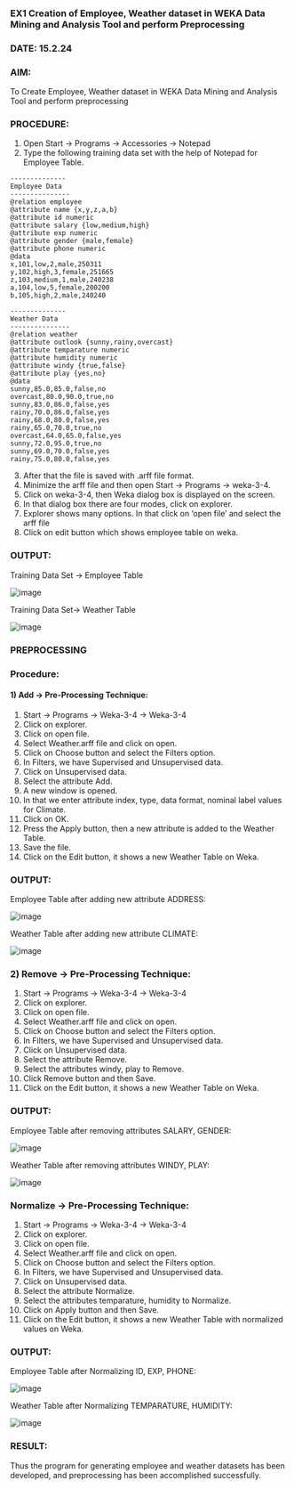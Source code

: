 ### EX1 Creation of Employee, Weather dataset in WEKA Data Mining and Analysis Tool and perform Preprocessing
### DATE: 15.2.24
### AIM: 
  To Create Employee, Weather dataset in WEKA Data Mining and Analysis Tool and perform preprocessing
### PROCEDURE: 
1) Open Start -> Programs -> Accessories -> Notepad
2) Type the following training data set with the help of Notepad for Employee Table.

```
--------------
Employee Data
---------------
@relation employee
@attribute name {x,y,z,a,b}
@attribute id numeric
@attribute salary {low,medium,high}
@attribute exp numeric
@attribute gender {male,female}
@attribute phone numeric
@data
x,101,low,2,male,250311
y,102,high,3,female,251665
z,103,medium,1,male,240238
a,104,low,5,female,200200
b,105,high,2,male,240240

--------------
Weather Data
---------------
@relation weather
@attribute outlook {sunny,rainy,overcast}
@attribute temparature numeric
@attribute humidity numeric
@attribute windy {true,false}
@attribute play {yes,no}
@data
sunny,85.0,85.0,false,no
overcast,80.0,90.0,true,no
sunny,83.0,86.0,false,yes
rainy,70.0,86.0,false,yes
rainy,68.0,80.0,false,yes
rainy,65.0,70.0,true,no
overcast,64.0,65.0,false,yes
sunny,72.0,95.0,true,no
sunny,69.0,70.0,false,yes
rainy,75.0,80.0,false,yes
```
3) After that the file is saved with .arff file format.
4) Minimize the arff file and then open Start -> Programs -> weka-3-4.
5) Click on weka-3-4, then Weka dialog box is displayed on the screen.
6) In that dialog box there are four modes, click on explorer.
7) Explorer shows many options. In that click on ‘open file’ and select the arff file
8) Click on edit button which shows employee table on weka.

### OUTPUT:
Training Data Set -> Employee Table

![image](https://github.com/nithish143257/WDM_EXP1/assets/113762839/2981c52b-fdae-4729-8c78-688ebd5a5d57)

Training Data Set-> Weather Table

![image](https://github.com/nithish143257/WDM_EXP1/assets/113762839/846212c7-8461-4c73-8614-f919c5ffa241)

### PREPROCESSING
### Procedure:
#### 1) Add -> Pre-Processing Technique:
1) Start -> Programs -> Weka-3-4 -> Weka-3-4
2) Click on explorer.
3) Click on open file.
4) Select Weather.arff file and click on open.
5) Click on Choose button and select the Filters option.
6) In Filters, we have Supervised and Unsupervised data.
7) Click on Unsupervised data.
8) Select the attribute Add.
9) A new window is opened.
10) In that we enter attribute index, type, data format, nominal label values for Climate.
11) Click on OK.
12) Press the Apply button, then a new attribute is added to the Weather Table.
13) Save the file.
14) Click on the Edit button, it shows a new Weather Table on Weka.

### OUTPUT:

Employee Table after adding new attribute ADDRESS:

![image](https://github.com/nithish143257/WDM_EXP1/assets/113762839/d34636d3-e509-4b7e-add0-668223f5b945)

Weather Table after adding new attribute CLIMATE:

![image](https://github.com/nithish143257/WDM_EXP1/assets/113762839/cfbb8b88-fdb0-4a99-bfcc-56e0dbd51dcd)


### 2) Remove -> Pre-Processing Technique:

1) Start -> Programs -> Weka-3-4 -> Weka-3-4
2) Click on explorer.
3) Click on open file.
4) Select Weather.arff file and click on open.
5) Click on Choose button and select the Filters option.
6) In Filters, we have Supervised and Unsupervised data.
7) Click on Unsupervised data.
8) Select the attribute Remove.
9) Select the attributes windy, play to Remove.
10) Click Remove button and then Save.
11) Click on the Edit button, it shows a new Weather Table on Weka.

### OUTPUT:
Employee Table after removing attributes SALARY, GENDER:

![image](https://github.com/nithish143257/WDM_EXP1/assets/113762839/94e0e00a-03e0-4b12-9198-9d548651e1bd)

Weather Table after removing attributes WINDY, PLAY:

![image](https://github.com/nithish143257/WDM_EXP1/assets/113762839/5cb55dff-04dc-4cf2-bbe7-a756d0b1d039)

### Normalize -> Pre-Processing Technique:


1) Start -> Programs -> Weka-3-4 -> Weka-3-4
2) Click on explorer.
3) Click on open file.
4) Select Weather.arff file and click on open.
5) Click on Choose button and select the Filters option.
6) In Filters, we have Supervised and Unsupervised data.
7) Click on Unsupervised data.
8) Select the attribute Normalize.
9) Select the attributes temparature, humidity to Normalize.
10) Click on Apply button and then Save.
11) Click on the Edit button, it shows a new Weather Table with normalized values on Weka.

### OUTPUT:
Employee Table after Normalizing ID, EXP, PHONE:

![image](https://github.com/nithish143257/WDM_EXP1/assets/113762839/883a8d05-a9a8-4e63-9ed3-07655752c5ff)

Weather Table after Normalizing TEMPARATURE, HUMIDITY:

![image](https://github.com/nithish143257/WDM_EXP1/assets/113762839/bbea2b90-34a0-4aa3-82cf-6793286e9ab0)


### RESULT: 
  Thus the program for generating employee and weather datasets has been developed, and preprocessing has been accomplished successfully.
